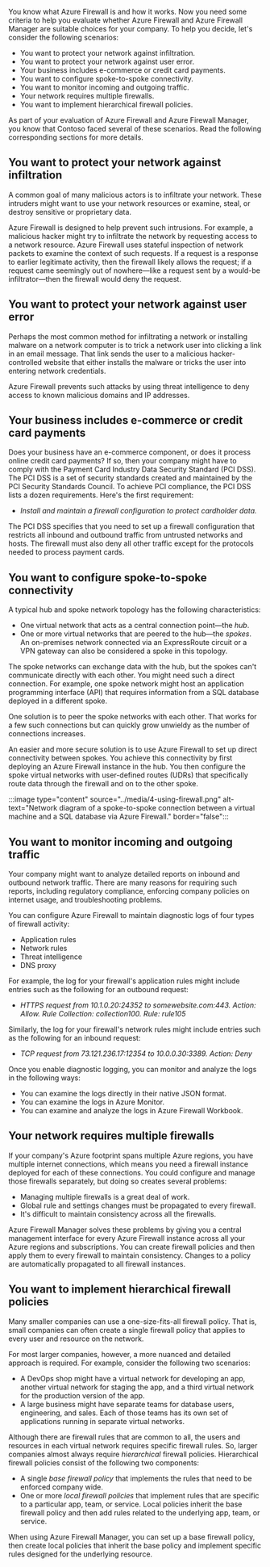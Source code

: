 You know what Azure Firewall is and how it works. Now you need some criteria to help you evaluate whether Azure Firewall and Azure Firewall Manager are suitable choices for your company. To help you decide, let's consider the following scenarios:

- You want to protect your network against infiltration.
- You want to protect your network against user error.
- Your business includes e-commerce or credit card payments.
- You want to configure spoke-to-spoke connectivity.
- You want to monitor incoming and outgoing traffic.
- Your network requires multiple firewalls.
- You want to implement hierarchical firewall policies.

As part of your evaluation of Azure Firewall and Azure Firewall Manager, you know that Contoso faced several of these scenarios. Read the following corresponding sections for more details.

## You want to protect your network against infiltration

A common goal of many malicious actors is to infiltrate your network. These intruders might want to use your network resources or examine, steal, or destroy sensitive or proprietary data.

Azure Firewall is designed to help prevent such intrusions. For example, a malicious hacker might try to infiltrate the network by requesting access to a network resource. Azure Firewall uses stateful inspection of network packets to examine the context of such requests. If a request is a response to earlier legitimate activity, then the firewall likely allows the request; if a request came seemingly out of nowhere—like a request sent by a would-be infiltrator—then the firewall would deny the request.

## You want to protect your network against user error

Perhaps the most common method for infiltrating a network or installing malware on a network computer is to trick a network user into clicking a link in an email message. That link sends the user to a malicious hacker-controlled website that either installs the malware or tricks the user into entering network credentials.

Azure Firewall prevents such attacks by using threat intelligence to deny access to known malicious domains and IP addresses.

## Your business includes e-commerce or credit card payments

Does your business have an e-commerce component, or does it process online credit card payments? If so, then your company might have to comply with the Payment Card Industry Data Security Standard (PCI DSS). The PCI DSS is a set of security standards created and maintained by the PCI Security Standards Council. To achieve PCI compliance, the PCI DSS lists a dozen requirements. Here's the first requirement:

- *Install and maintain a firewall configuration to protect cardholder data.*

The PCI DSS specifies that you need to set up a firewall configuration that restricts all inbound and outbound traffic from untrusted networks and hosts. The firewall must also deny all other traffic except for the protocols needed to process payment cards.

## You want to configure spoke-to-spoke connectivity

A typical hub and spoke network topology has the following characteristics:

- One virtual network that acts as a central connection point—the *hub*.
- One or more virtual networks that are peered to the hub—the *spokes*. An on-premises network connected via an ExpressRoute circuit or a VPN gateway can also be considered a spoke in this topology.

The spoke networks can exchange data with the hub, but the spokes can't communicate directly with each other. You might need such a direct connection. For example, one spoke network might host an application programming interface (API) that requires information from a SQL database deployed in a different spoke.

One solution is to peer the spoke networks with each other. That works for a few such connections but can quickly grow unwieldy as the number of connections increases.

An easier and more secure solution is to use Azure Firewall to set up direct connectivity between spokes. You achieve this connectivity by first deploying an Azure Firewall instance in the hub. You then configure the spoke virtual networks with user-defined routes (UDRs) that specifically route data through the firewall and on to the other spoke.

:::image type="content" source="../media/4-using-firewall.png" alt-text="Network diagram of a spoke-to-spoke connection between a virtual machine and a SQL database via Azure Firewall." border="false":::

## You want to monitor incoming and outgoing traffic

Your company might want to analyze detailed reports on inbound and outbound network traffic. There are many reasons for requiring such reports, including regulatory compliance, enforcing company policies on internet usage, and troubleshooting problems.

You can configure Azure Firewall to maintain diagnostic logs of four types of firewall activity:

- Application rules
- Network rules
- Threat intelligence
- DNS proxy

For example, the log for your firewall's application rules might include entries such as the following for an outbound request:

- *HTTPS request from 10.1.0.20:24352 to somewebsite.com:443. Action: Allow. Rule Collection: collection100. Rule: rule105*

Similarly, the log for your firewall's network rules might include entries such as the following for an inbound request:

- *TCP request from 73.121.236.17:12354 to 10.0.0.30:3389. Action: Deny*

Once you enable diagnostic logging, you can monitor and analyze the logs in the following ways:

- You can examine the logs directly in their native JSON format.
- You can examine the logs in Azure Monitor.
- You can examine and analyze the logs in Azure Firewall Workbook.

## Your network requires multiple firewalls

If your company's Azure footprint spans multiple Azure regions, you have multiple internet connections, which means you need a firewall instance deployed for each of these connections. You could configure and manage those firewalls separately, but doing so creates several problems:

- Managing multiple firewalls is a great deal of work.
- Global rule and settings changes must be propagated to every firewall.
- It's difficult to maintain consistency across all the firewalls.

Azure Firewall Manager solves these problems by giving you a central management interface for every Azure Firewall instance across all your Azure regions and subscriptions. You can create firewall policies and then apply them to every firewall to maintain consistency. Changes to a policy are automatically propagated to all firewall instances.

## You want to implement hierarchical firewall policies

Many smaller companies can use a one-size-fits-all firewall policy. That is, small companies can often create a single firewall policy that applies to every user and resource on the network.

For most larger companies, however, a more nuanced and detailed approach is required. For example, consider the following two scenarios:

- A DevOps shop might have a virtual network for developing an app, another virtual network for staging the app, and a third virtual network for the production version of the app.
- A large business might have separate teams for database users, engineering, and sales. Each of those teams has its own set of applications running in separate virtual networks.

Although there are firewall rules that are common to all, the users and resources in each virtual network requires specific firewall rules. So, larger companies almost always require *hierarchical* firewall policies. Hierarchical firewall policies consist of the following two components:

- A single *base firewall policy* that implements the rules that need to be enforced company wide.
- One or more *local firewall policies* that implement rules that are specific to a particular app, team, or service. Local policies inherit the base firewall policy and then add rules related to the underlying app, team, or service.

When using Azure Firewall Manager, you can set up a base firewall policy, then create local policies that inherit the base policy and implement specific rules designed for the underlying resource.

